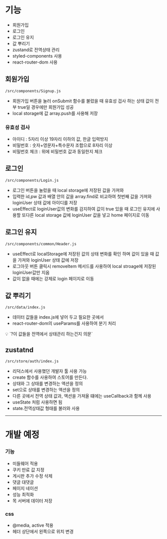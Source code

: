 # 기능
- 회원가입
- 로그인
- 로그인 유지
- 값 뿌리기
- zustand로 전역상태 관리
- styled-components 사용
- react-router-dom 사용

## 회원가입 
`/src/components/Signup.js`
- 회원가입 버튼을 눌러 onSubmit 함수를 불렀을 때 유효성 겁사 하는 상태 값이 전부 true일 경우에만 회원가입 성공
- local storage에 값 array.push를 사용해 저장
### 유효성 검사
- 아이디 : 5자리 이상 19자리 이하의 값, 한글 입력방지
- 비밀번호 : 숫자+영문자+특수문자 조합으로 8자리 
이상 
- 비밀번호 체크 : 위에 비밀번호 값과 동일한지 체크

## 로그인
`/src/components/Login.js`
- 로그인 버튼을 눌렀을 때 local storage에 저장된 값을 가져와 
- 입력한 id,pw 값과 배열 안의 값을 array.find로 비교하여 첫번째 값을 가져와 loginUser 상태 값에 아이디를 저장
- useEffect로 loginUser값의 변화를 감지하여 값이 true 있을 때 로그인 유지에 사용할 또다른 local storage 값에 loginUser 값을 넣고 home 페이지로 이동

## 로그인 유지
`/src/components/common/Header.js`

- useEffect로 localStorage에 저장된 값의 상태 변화를 확인 하며 값이 있을 때 값을 가져와 loginUser 상태 값에 저장
- 로그아웃 버튼 클릭시 removeItem 메서드를 사용하여 local stroage에 저장된 loginUser값만 지움
- 값이 없을 때에는 강제로 login 페이지로 이동

## 값 뿌리기
`/src/data/index.js`

- 데이터 값들을 index.js에 넣어 두고 필요한 곳에서 
- react-router-dom의 useParams를 사용하여 분기 처리

<aside>
💡 `?이 값들을 전역에서 상태관리 하는건지 의문`
</aside>

## zustatnd
`/src/store/auth/index.js`
- 리덕스에서 사용했던 개발자 툴 사용 가능
- create 함수를 사용하여 스토어를 만든다.
- 상태와 그 상태를 변경하는 액션을 정의
- set으로 상태를 변경하는 액션을 정의
- 다른 곳에서 전역 상태 값과, 액션을 가져올 떄에는 useCallback과 함께 사용
- useState 처럼 사용하면 됨
- state.전역상태값 형태를 불러와 사용

---
# 개발 예정
### 기능
- 미들웨어 적용
- 쿠키 만료 값 지정
- 게시판 추가 수정 삭제 
- 댓글 대댓글
- 페이지 네이션
- 성능 최적화
- 목 서버에 데이터 저장 

### css
- @media, active 적용
- 헤더 상단에서 왼쪽으로 위치 변경